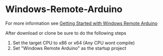 # Windows-Remote-Arduino 

For more information see [Getting Started with Windows Remote Arduino](http://ms-iot.github.io/content/en-US/win10/SetupPCWRA.htm)

After download or clone be sure to do the following steps

1. Set the target CPU to x86 or x64 (Any CPU wont compile)
2. Set "Windows Remote Arduino" as the startup project
